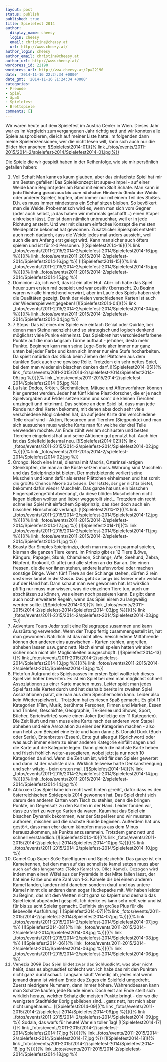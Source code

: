 ```yaml
---
layout: post
status: publish
published: true
title: Spielefest 2014
author:
  display_name: cheesy
  login: cheesy
  email: christine@cheesy.at
  url: http://www.cheesy.at/
author_login: cheesy
author_email: christine@cheesy.at
author_url: http://www.cheesy.at/
wordpress_id: 22190
wordpress_url: http://www.cheesy.at/?p=22190
date: '2014-11-16 22:24:34 +0000'
date_gmt: '2014-11-16 21:24:34 +0000'
categories:
- Freunde
- Spiel
- Spaß
- Spielefest
- Brettspiele
comments: []
---
```

Wir waren heute auf dem Spielefest im Austria Center in Wien. Dieses Jahr war es im Vergleich zum vergangenen Jahr richtig nett und wir konnten alle Spiele ausprobieren, die ich auf meiner Liste hatte.
Im folgenden dann meine Spielerezensionen, wer die nicht lesen will, kann sich auch nur die Bilder hier ansehen:
[![Spielefest2014-01]({% link _fotos/events/2011-2015/2014-2/spielefest-2014/Spielefest2014-01.jpg %})](http://www.cheesy.at/fotos/events/spielefest-2014/ "Spielefest 2014")
<!--more-->
Die Spiele die wir gespielt haben in der Reihenfolge, wie sie mir persönlich gefallen haben:
1. Voll Schaf:
Man kann es kaum glauben, aber das einfachste Spiel hat mir am Besten gefallen! Das Spielekonzept ist super-simpel - auf einer Weide kann Beginnt jeder am Rand mit einem Stoß Schafe. Man kann in jede Richtung geradeaus bis zum nächsten Hindernis (Ende der Weide oder anderer Spieler) hüpfen, aber immer nur mit einem Teil des Stoßes. D.h. es muss immer mindestens ein Schaf sitzen bleiben. So bevölkert man die Weide. Problematisch wird es, wenn man sich vom Gegner (oder auch selbst, ja das haben wir mehrmals geschafft...) einen Stapel einkreisen lässt. Der ist dann nämlich unbrauchbar, weil er in jede Richtung ansteht. Und wer mit diesem einfachen Konzept die meisten Weideplätze bekommt hat gewonnen. Zusätzlicher Spielspaß entsteht auch noch dadurch, dass die Weide jedes mal anders aussieht, weil auch die am Anfang erst gelegt wird. Kann man sicher auch öfters spielen und ist für 2-4 Personen.
[![Spielefest2014-16]({% link _fotos/events/2011-2015/2014-2/spielefest-2014/Spielefest2014-16.jpg %})]({% link _fotos/events/2011-2015/2014-2/spielefest-2014/Spielefest2014-16.jpg %})
[![Spielefest2014-15]({% link _fotos/events/2011-2015/2014-2/spielefest-2014/Spielefest2014-15.jpg %})]({% link _fotos/events/2011-2015/2014-2/spielefest-2014/Spielefest2014-15.jpg %})
2. Dominion:
Ja, ich weiß, das ist ein alter Hut. Aber ich habe das Spiel heuer zum ersten mal gespielt und war positiv überrascht. Zu Beginn waren wir alle hinreichend verwirrt, aber im Laufe des Spiels haben sich die Qualitäten gezeigt. Dank der vielen verschiedenen Karten ist auch der Wiederspielwert gegeben!
[![Spielefest2014-04]({% link _fotos/events/2011-2015/2014-2/spielefest-2014/Spielefest2014-04.jpg %})]({% link _fotos/events/2011-2015/2014-2/spielefest-2014/Spielefest2014-04.jpg %})
3. 7 Steps:
Das ist eines der Spiele wie einfach Genial oder Quirkle, bei denen man Steine nachzieht und so strategisch und logisch denkend möglichst viele Punkte einheimst. Das Spielbrett hat verschiedenfarbene Punkte auf die man langsam Türme aufbaut - je höher, desto mehr Punkte. Beginnen kann man seine Lege-Serie aber immer nur ganz unten bei jeder Farbe und kann sich immer nur eine Stufe hocharbeiten. Da spielt natürlich das Glück beim Ziehen der Plättchen aus dem dunklen Sack auch eine gewisse Rolle. Trotzdem ein sehr nettes Spiel, bei dem man wieder ein bisschen denken darf.
[![Spielefest2014-05]({% link _fotos/events/2011-2015/2014-2/spielefest-2014/Spielefest2014-05.jpg %})]({% link _fotos/events/2011-2015/2014-2/spielefest-2014/Spielefest2014-05.jpg %})
4. La Isla:
Dodos, Kröten, Stechmücken, Mäuse und Affenvorfahren können hier gerettet werden. Jeder hat fünf kleine Plastikforscher, die er je nach Spielvorgaben auf Felder setzen kann und somit die kleinen Tierchen umzingelt und mitnimmt. Das schöne an dem Spiel ist, dass man jede Runde nur drei Karten bekommt, mit denen aber doch sehr viele verschiedene Möglichkeiten hat, da auf jeder Karte drei verschiedene Teile drauf sind - Aktion, Resourcen und Tierchen (Siegpunkte) und man sich aussuchen muss welche Karte man für welche der drei Teile verwenden möchte. Am Ende zählt wer am schlausten und besten Tierchen eingekreist hat und seine Aktionen gut genutzt hat. Auch hier ist das Spielfeld jedesmal neu.
[![Spielefest2014-02]({% link _fotos/events/2011-2015/2014-2/spielefest-2014/Spielefest2014-02.jpg %})]({% link _fotos/events/2011-2015/2014-2/spielefest-2014/Spielefest2014-02.jpg %})
5. Orongo:
Noch eine Insel, diesmal mit Maoris, Osterinsel-artigen Steinköpfen, die man an die Küste setzen muss. Währung sind Muscheln und das Spielprinzip ist bieten. Der meistbietende verliert seine Muscheln und kann dafür als erster Plättchen einheimsen und hat somit die größte Chance Maoris zu bauen. Der letzte, der gar nichts bietet, bekommt dafür wieder Muscheln. Das ganze hat uns ein bisschen Fingerspitzengefühl abverlangt, da diese blöden Muschelchen nicht liegen bleiben wollten und lieber weggerollt sind... Trotzdem ein recht schnelles Spiel mit einfachem Spielprinzip, das aber doch auch ein bisschen Hirnschmalz verlangt.
[![Spielefest2014-12]({% link _fotos/events/2011-2015/2014-2/spielefest-2014/Spielefest2014-12.jpg %})]({% link _fotos/events/2011-2015/2014-2/spielefest-2014/Spielefest2014-12.jpg %})
[![Spielefest2014-11]({% link _fotos/events/2011-2015/2014-2/spielefest-2014/Spielefest2014-11.jpg %})]({% link _fotos/events/2011-2015/2014-2/spielefest-2014/Spielefest2014-11.jpg %})
6. Beasty Bar
Simples Spielprinzip, doch man muss ein paarmal spielen, bis man die ganzen Tiere kennt. Im Prinzip gibt es 12 Tiere (Löwe, Känguru, Papagei, Skunk, Chamäleon, Schlange, Affe, Seehund, Zebra, Nilpferd, Krokodil, Giraffe) und alle stehen an der Bar an. Die einen fressen, die die vor ihnen stehen, andere laufen vorbei oder machen sonstige Dinge. Wenn fünf Tiere an der Schlange stehen, dürfen 2 rein und einer landet in der Gosse. Das geht so lange bis keiner mehr welche auf der Hand hat. Dann schaut man wer gewonnen hat. Ist wirklich pfiffig nur muss man wissen, was die einzelnen Tiere tun, auch um abschätzen zu können, was einem noch passieren kann. Es gibt dann auch noch erweiterte Regeln, wenn das Spiel einem zu langweilig werden sollte.
[![Spielefest2014-03]({% link _fotos/events/2011-2015/2014-2/spielefest-2014/Spielefest2014-03.jpg %})]({% link _fotos/events/2011-2015/2014-2/spielefest-2014/Spielefest2014-03.jpg %})
7. Adventure Tours
Jeder stellt eine Reisegruppe zusammen und kann Ausrüstung verwenden. Wenn der Trupp fertig zusammengestellt ist, hat man gewonnen. Natürlich ist das nicht alles. Verschiedene Mitfahrende können den anderen eins auswischen - Karten stehlen, angreifen, abheben lassen usw. ganz nett. Nach einmal spielen hatten wir aber sicher noch nicht alle Möglichkeiten ausgeschöpft.
[![Spielefest2014-13]({% link _fotos/events/2011-2015/2014-2/spielefest-2014/Spielefest2014-13.jpg %})]({% link _fotos/events/2011-2015/2014-2/spielefest-2014/Spielefest2014-13.jpg %})
8. Pictofun
Aufgrund des Spielspasses im ersten Spiel wollte ich dieses Spiel viel höher bewerten. Es ist ein Spiel bei dem man möglichst schnell Assoziationen zu einer Karte machen muss. Leider spielt man jedes Spiel fast alle Karten durch und hat deshalb bereits im zweiten Spiel Assoziationen parat, die man aus dem Speicher holen kann. Leider also kein Wiederspielwert... Trotzdem hat es riesen Spaß gemacht. Es gibt 11 Kategorien (Film, Musik, berühmte Personen, Firmen und Marken, Essen und Trinken, Geschichte, Geographie, TV-Serien und Shows, Sport, Bücher, Sprichwörter) sowie einen Joker (beliebige der 11 Kategorien). Die Zeit läuft und man muss eine Karte nach der anderen vom Stapel abheben und eine Assoziation zu einer der Kategorien machen - also man hebt zum Beispiel eine Ente und kann dann z.B. Donald Duck (Buch oder Serie), Entenbraten (Essen), Ente gut alles gut (Sprichwort) oder was auch immer einem zu einer anderen Kategorie einfällt sagen und die Karte auf die Kategorie legen. Dann gleich die nächste Karte heben und frisch fröhlich weiter-assoziieren, wobei jetzt ja nur noch 10 Kategorien da sind. Wenn die Zeit um ist, wird für den Spieler gewertet und dann ist der nächste dran. Wirklich teilweise harte Denkanstrengung und sehr witzig - beim ersten mal.
[![Spielefest2014-14]({% link _fotos/events/2011-2015/2014-2/spielefest-2014/Spielefest2014-14.jpg %})]({% link _fotos/events/2011-2015/2014-2/spielefest-2014/Spielefest2014-14.jpg %})
9. Abluxxen
Das Spiel habe ich recht weit hinten gereiht, dafür dass es den österreichischen Spielepreis 2014 gewonnen hat. Das Spiel dreht sich darum den anderen Karten vom Tisch zu stehlen, denn die bringen Punkte, im Gegensatz zu den Karten in der Hand. Leider fanden wir, dass zu viert zu wenige Karten da waren. Kaum hat das Spiel ein bisschen Dynamik bekommen, war der Stapel leer und wir mussten aufhören, mischen und die nächste Runde beginnen. Außerdem hat uns gestört, dass man eher darum kämpfen muss aus dem Minus herauszukommen, als Punkte anzusammeln. Trotzdem ganz nett und schnell verständlich.
[![Spielefest2014-10]({% link _fotos/events/2011-2015/2014-2/spielefest-2014/Spielefest2014-10.jpg %})]({% link _fotos/events/2011-2015/2014-2/spielefest-2014/Spielefest2014-10.jpg %})
10. Camel Cup
Super Süße Spielfiguren und Spielzubehör. Das ganze ist ein Kamelrennen, bei dem man auf das schnellste Kamel setzen muss aber auch auf das langsamste (Tolles Kamel vs. Olles Kamel). Gezogen wird indem man einen Wüfel aus der Pyramide in der Mitte fallen lässt, der hat eine Farbe und eine Zahl von 1-3. Kamele die bei einem anderen Kamel landen, landen nicht daneben sondern drauf und das untere Kamel nimmt die anderen dann sogar Huckepacke mit. Wir haben leider zu Beginn, das mit dem Wetten nicht ganz so kapiert und deshalb das Spiel leicht abgeändert gespielt. Ich denke es kann sehr nett sein und ist für bis zu acht Spieler gemacht. Definitiv ein großes Plus für die liebevolle Ausführung!
[![Spielefest2014-07]({% link _fotos/events/2011-2015/2014-2/spielefest-2014/Spielefest2014-07.jpg %})]({% link _fotos/events/2011-2015/2014-2/spielefest-2014/Spielefest2014-07.jpg %})
[![Spielefest2014-08]({% link _fotos/events/2011-2015/2014-2/spielefest-2014/Spielefest2014-08.jpg %})]({% link _fotos/events/2011-2015/2014-2/spielefest-2014/Spielefest2014-08.jpg %})
[![Spielefest2014-06]({% link _fotos/events/2011-2015/2014-2/spielefest-2014/Spielefest2014-06.jpg %})]({% link _fotos/events/2011-2015/2014-2/spielefest-2014/Spielefest2014-06.jpg %})
11. Venezia 2099
Das Spiel bildet zwar das Schlusslicht, was aber nicht heißt, dass es abgrundtief schlecht war. Ich habe das mit den Punkten nicht ganz durchschaut. Langsam säuft Venedig ab, jedes mal wenn jemand drann ist wird am Ende des Zuges ein Spielfeld umgedreht. Zuerst niedrigere Nummern, dann immer höhere. Währenddessen kann man Schätze kaufen, jede Runde einen. Doch erst am Ende stellt sich wirklich heraus, welcher Schatz die meisten Punkte bringt - der wo die wenigsten Stadtfelder übrig geblieben sind... ganz nett, hat mich aber nicht umgehauen...
[![Spielefest2014-09]({% link _fotos/events/2011-2015/2014-2/spielefest-2014/Spielefest2014-09.jpg %})]({% link _fotos/events/2011-2015/2014-2/spielefest-2014/Spielefest2014-09.jpg %})
Sodala, das war's für heute! War ein toller Tag!
[![Spielefest2014-17]({% link _fotos/events/2011-2015/2014-2/spielefest-2014/Spielefest2014-17.jpg %})]({% link _fotos/events/2011-2015/2014-2/spielefest-2014/Spielefest2014-17.jpg %})
[![Spielefest2014-18]({% link _fotos/events/2011-2015/2014-2/spielefest-2014/Spielefest2014-18.jpg %})]({% link _fotos/events/2011-2015/2014-2/spielefest-2014/Spielefest2014-18.jpg %})
